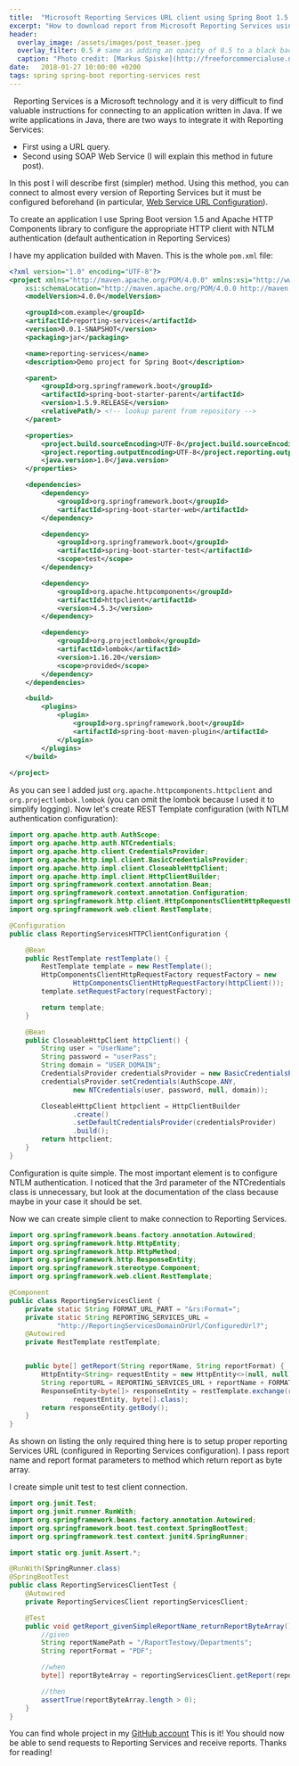 ```yaml
---
title:  "Microsoft Reporting Services URL client using Spring Boot 1.5 RestRemplate with NTLM authentication."
excerpt: "How to download report from Microsoft Reporting Services using URL request. Configuring Spring RestTemplate with NTLM authentication."
header:
  overlay_image: /assets/images/post_teaser.jpeg
  overlay_filter: 0.5 # same as adding an opacity of 0.5 to a black background
  caption: "Photo credit: [Markus Spiske](http://freeforcommercialuse.net)"
date:   2018-01-27 10:00:00 +0200
tags: spring spring-boot reporting-services rest
---
```

  Reporting Services is a Microsoft technology and it is very difficult to find valuable instructions for connecting to an application written in Java. If we write applications in Java, there are two ways to integrate it with Reporting Services:
 - First using a URL query.
 - Second using SOAP Web Service (I will explain this method in future post).

In this post I will describe first (simpler) method. Using this method, you can connect to almost every version of Reporting Services but it must be configured beforehand (in particular, [Web Service URL Configuration](https://docs.microsoft.com/en-us/sql/reporting-services/install-windows/configure-a-url-ssrs-configuration-manager)). 

To create an application I use Spring Boot version 1.5 and Apache HTTP Components library to configure the appropriate HTTP client with NTLM authentication (default authentication in Reporting Services)

I have my application builded with Maven. This is the whole `pom.xml` file:
~~~ xml
<?xml version="1.0" encoding="UTF-8"?>
<project xmlns="http://maven.apache.org/POM/4.0.0" xmlns:xsi="http://www.w3.org/2001/XMLSchema-instance"
	xsi:schemaLocation="http://maven.apache.org/POM/4.0.0 http://maven.apache.org/xsd/maven-4.0.0.xsd">
	<modelVersion>4.0.0</modelVersion>

	<groupId>com.example</groupId>
	<artifactId>reporting-services</artifactId>
	<version>0.0.1-SNAPSHOT</version>
	<packaging>jar</packaging>

	<name>reporting-services</name>
	<description>Demo project for Spring Boot</description>

	<parent>
		<groupId>org.springframework.boot</groupId>
		<artifactId>spring-boot-starter-parent</artifactId>
		<version>1.5.9.RELEASE</version>
		<relativePath/> <!-- lookup parent from repository -->
	</parent>

	<properties>
		<project.build.sourceEncoding>UTF-8</project.build.sourceEncoding>
		<project.reporting.outputEncoding>UTF-8</project.reporting.outputEncoding>
		<java.version>1.8</java.version>
	</properties>

	<dependencies>
		<dependency>
			<groupId>org.springframework.boot</groupId>
			<artifactId>spring-boot-starter-web</artifactId>
		</dependency>

		<dependency>
			<groupId>org.springframework.boot</groupId>
			<artifactId>spring-boot-starter-test</artifactId>
			<scope>test</scope>
		</dependency>

		<dependency>
			<groupId>org.apache.httpcomponents</groupId>
			<artifactId>httpclient</artifactId>
			<version>4.5.3</version>
		</dependency>

		<dependency>
			<groupId>org.projectlombok</groupId>
			<artifactId>lombok</artifactId>
			<version>1.16.20</version>
			<scope>provided</scope>
		</dependency>
	</dependencies>

	<build>
		<plugins>
			<plugin>
				<groupId>org.springframework.boot</groupId>
				<artifactId>spring-boot-maven-plugin</artifactId>
			</plugin>
		</plugins>
	</build>
    
</project>

~~~

As you can see I added just `org.apache.httpcomponents.httpclient` and `org.projectlombok.lombok` (you can omit the lombok because I used it to simplify logging).
Now let's create REST Template configuration (with NTLM authentication configuration):
~~~ java
import org.apache.http.auth.AuthScope;
import org.apache.http.auth.NTCredentials;
import org.apache.http.client.CredentialsProvider;
import org.apache.http.impl.client.BasicCredentialsProvider;
import org.apache.http.impl.client.CloseableHttpClient;
import org.apache.http.impl.client.HttpClientBuilder;
import org.springframework.context.annotation.Bean;
import org.springframework.context.annotation.Configuration;
import org.springframework.http.client.HttpComponentsClientHttpRequestFactory;
import org.springframework.web.client.RestTemplate;

@Configuration
public class ReportingServicesHTTPClientConfiguration {

    @Bean
    public RestTemplate restTemplate() {
        RestTemplate template = new RestTemplate();
        HttpComponentsClientHttpRequestFactory requestFactory = new
                HttpComponentsClientHttpRequestFactory(httpClient());
        template.setRequestFactory(requestFactory);

        return template;
    }

    @Bean
    public CloseableHttpClient httpClient() {
        String user = "UserName";
        String password = "userPass";
        String domain = "USER_DOMAIN";
        CredentialsProvider credentialsProvider = new BasicCredentialsProvider();
        credentialsProvider.setCredentials(AuthScope.ANY,
                new NTCredentials(user, password, null, domain));

        CloseableHttpClient httpclient = HttpClientBuilder
                .create()
                .setDefaultCredentialsProvider(credentialsProvider)
                .build();
        return httpclient;
    }
}
~~~
Configuration is quite simple. The most important element is to configure NTLM authentication. I noticed that the 3rd parameter of the NTCredentials class is unnecessary, but look at the documentation of the class because maybe in your case it should be set.

Now we can create simple client to make connection to Reporting Services.
~~~ java
import org.springframework.beans.factory.annotation.Autowired;
import org.springframework.http.HttpEntity;
import org.springframework.http.HttpMethod;
import org.springframework.http.ResponseEntity;
import org.springframework.stereotype.Component;
import org.springframework.web.client.RestTemplate;

@Component
public class ReportingServicesClient {
    private static String FORMAT_URL_PART = "&rs:Format=";
    private static String REPORTING_SERVICES_URL =
            "http://ReportingServicesDomainOrUrl/ConfiguredUrl?";
    @Autowired
    private RestTemplate restTemplate;


    public byte[] getReport(String reportName, String reportFormat) {
        HttpEntity<String> requestEntity = new HttpEntity<>(null, null);
        String reportURL = REPORTING_SERVICES_URL + reportName + FORMAT_URL_PART + reportFormat;
        ResponseEntity<byte[]> responseEntity = restTemplate.exchange(reportURL, HttpMethod.GET,
                requestEntity, byte[].class);
        return responseEntity.getBody();
    }
}

~~~
As shown on listing the only required thing here is to setup proper reporting Services URL (configured in Reporting Services configuration). I pass report name and report format parameters to method which return report as byte array.

I create simple unit test to test client connection.
~~~ java
import org.junit.Test;
import org.junit.runner.RunWith;
import org.springframework.beans.factory.annotation.Autowired;
import org.springframework.boot.test.context.SpringBootTest;
import org.springframework.test.context.junit4.SpringRunner;

import static org.junit.Assert.*;

@RunWith(SpringRunner.class)
@SpringBootTest
public class ReportingServicesClientTest {
    @Autowired
    private ReportingServicesClient reportingServicesClient;

    @Test
    public void getReport_givenSimpleReportName_returnReportByteArray() throws Exception {
        //given
        String reportNamePath = "/RaportTestowy/Departments";
        String reportFormat = "PDF";

        //when
        byte[] reportByteArray = reportingServicesClient.getReport(reportNamePath, reportFormat);

        //then
        assertTrue(reportByteArray.length > 0);
    }
}
~~~
You can find whole project in my [GitHub account](https://github.com/k0staa/Code-Addict-Repos/tree/master/reporting-services)
 This is it! You should now be able to send requests to Reporting Services and receive reports. Thanks for reading!

